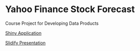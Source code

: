 # Yahoo Finance Stock Forecast

Course Project for Developing Data Products

[Shiny Application](http://onur.shinyapps.io/CourseraDataProducts)

[Slidify Presentation](http://onurakpolat.github.io/CourseraDataProducts)

